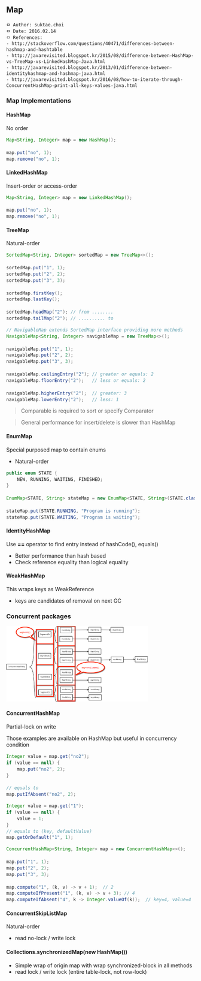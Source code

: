 ## Map

```
ㅁ Author: suktae.choi
ㅁ Date: 2016.02.14
ㅁ References:
- http://stackoverflow.com/questions/40471/differences-between-hashmap-and-hashtable
- http://javarevisited.blogspot.kr/2015/08/difference-between-HashMap-vs-TreeMap-vs-LinkedHashMap-Java.html
- http://javarevisited.blogspot.kr/2013/01/difference-between-identityhashmap-and-hashmap-java.html
- http://javarevisited.blogspot.kr/2016/08/how-to-iterate-through-ConcurrentHashMap-print-all-keys-values-java.html
```

### Map Implementations
#### HashMap
No order

```java
Map<String, Integer> map = new HashMap();

map.put("no", 1);
map.remove("no", 1);
```

#### LinkedHashMap
Insert-order or access-order

```java
Map<String, Integer> map = new LinkedHashMap();

map.put("no", 1);
map.remove("no", 1);
```

#### TreeMap
Natural-order

```java
SortedMap<String, Integer> sortedMap = new TreeMap<>();

sortedMap.put("1", 1);
sortedMap.put("2", 2);
sortedMap.put("3", 3);

sortedMap.firstKey();
sortedMap.lastKey();

sortedMap.headMap("2"); // from ........
sortedMap.tailMap("2"); // .......... to
```

```java
// NavigableMap extends SortedMap interface providing more methods
NavigableMap<String, Integer> navigableMap = new TreeMap<>();

navigableMap.put("1", 1);
navigableMap.put("2", 2);
navigableMap.put("3", 3);

navigableMap.ceilingEntry("2"); // greater or equals: 2
navigableMap.floorEntry("2");   // less or equals: 2

navigableMap.higherEntry("2");  // greater: 3
navigableMap.lowerEntry("2");   // less: 1
```
> Comparable is required to sort or specify Comparator

> General performance for insert/delete is slower than HashMap

#### EnumMap
Special purposed map to contain enums

- Natural-order

```java
public enum STATE {
    NEW, RUNNING, WAITING, FINISHED;
}

EnumMap<STATE, String> stateMap = new EnumMap<STATE, String>(STATE.class);

stateMap.put(STATE.RUNNING, "Program is running");
stateMap.put(STATE.WAITING, "Program is waiting");
```

#### IdentityHashMap
Use **==** operator to find entry instead of hashCode(), equals()

- Better performance than hash based
- Check reference equality than logical equality

#### WeakHashMap
This wraps keys as WeakReference

- keys are candidates of removal on next GC

### Concurrent packages
<img src="images/Screen%20Shot%202017-08-19%20at%2002.05.18.png" width="75%">

#### ConcurrentHashMap
Partial-lock on write

Those examples are available on HashMap but useful in concurrency condition
```java
Integer value = map.get("no2");
if (value == null) {
    map.put("no2", 2);
}

// equals to
map.putIfAbsent("no2", 2);
```

```java
Integer value = map.get("1");
if (value == null) {
    value = 1;
}
// equals to (key, defaultValue)
map.getOrDefault("1", 1);
```

```java
ConcurrentHashMap<String, Integer> map = new ConcurrentHashMap<>();

map.put("1", 1);
map.put("2", 2);
map.put("3", 3);

map.compute("1", (k, v) -> v + 1);  // 2
map.computeIfPresent("1", (k, v) -> v + 3); // 4
map.computeIfAbsent("4", k -> Integer.valueOf(k));  // key=4, value=4
```

#### ConcurrentSkipListMap
Natural-order

- read no-lock / write lock

#### Collections.synchronizedMap(new HashMap())
- Simple wrap of origin map with wrap synchronized-block in all methods
- read lock / write lock (entire table-lock, not row-lock)
